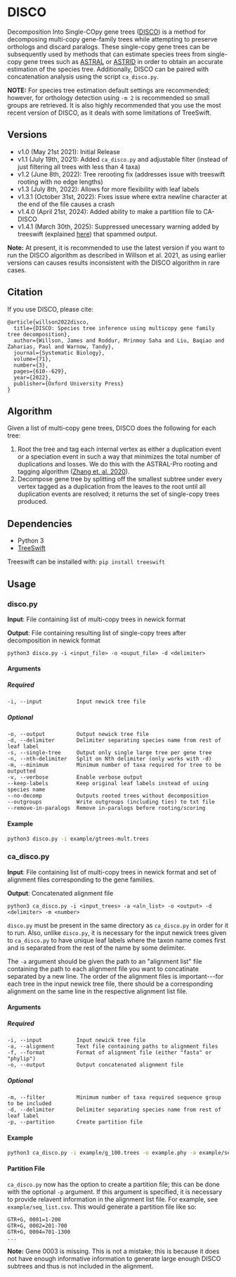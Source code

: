 # DISCO

Decomposition Into Single-COpy gene trees ([DISCO](https://doi.org/10.1093/sysbio/syab070)) is a method for decomposing multi-copy gene-family trees while attempting to preserve orthologs and discard paralogs. These single-copy gene trees can be subsequently used by methods that can estimate species trees from single-copy gene trees such as [ASTRAL](https://github.com/smirarab/ASTRAL) or [ASTRID](https://github.com/pranjalv123/ASTRID) in order to obtain an accurate estimation of the species tree. Additionally, DISCO can be paired with concatenation analysis using the script `ca_disco.py`. 

**NOTE:** For species tree estimation default settings are recommended; however, for orthology detection using `-m 2` is recommended so small groups are retrieved. It is also highly recommended that you use the most recent version of DISCO, as it deals with some limitations of TreeSwift.

## Versions

- v1.0 (May 21st 2021): Initial Release
- v1.1 (July 19th, 2021): Added `ca_disco.py` and adjustable filter (instead of just filtering all trees with less than 4 taxa)
- v1.2 (June 8th, 2022): Tree rerooting fix (addresses issue with treeswift rooting with no edge lengths)
- v1.3 (July 8th, 2022): Allows for more flexibility with leaf labels
- v1.3.1 (October 31st, 2022): Fixes issue where extra newline character at the end of the file causes a crash 
- v1.4.0 (April 21st, 2024): Added ability to make a partition file to CA-DISCO
- v1.4.1 (March 30th, 2025): Suppressed unecessary warning added by treeswift (explained [here](https://github.com/jsdoublel/DISCO/issues/6)) that spammed output.

**Note:** At present, it is recommended to use the latest version if you want to run the DISCO algorithm as described in Willson et al. 2021, as using earlier versions can causes results inconsistent with the DISCO algorithm in rare cases. 

## Citation

If you use DISCO, please cite:
```
@article{willson2022disco,
  title={DISCO: Species tree inference using multicopy gene family tree decomposition},
  author={Willson, James and Roddur, Mrinmoy Saha and Liu, Baqiao and Zaharias, Paul and Warnow, Tandy},
  journal={Systematic Biology},
  volume={71},
  number={3},
  pages={610--629},
  year={2022},
  publisher={Oxford University Press}
}
```

## Algorithm

Given a list of multi-copy gene trees, DISCO does the following for each tree:

1. Root the tree and tag each internal vertex as either a duplication event or a speciation event in such a way that minimizes the total number of duplications and losses. We do this with the ASTRAL-Pro rooting and tagging algorithm ([Zhang et. al. 2020](https://doi.org/10.1093/molbev/msaa139)).
2. Decompose gene tree by splitting off the smallest subtree under every vertex tagged as a duplication from the leaves to the root until all duplication events are resolved; it returns the set of single-copy trees produced.

## Dependencies

- Python 3
- [TreeSwift](https://github.com/niemasd/TreeSwift)

Treeswift can be installed with: `pip install treeswift`

## Usage

### disco.py

**Input**: File containing list of multi-copy trees in newick format

**Output**: File containing resulting list of single-copy trees after decomposition in newick format

```
python3 disco.py -i <input_file> -o <ouput_file> -d <delimiter>
```

#### Arguments

##### Required

```
-i, --input           Input newick tree file
```

##### Optional

```
-o, --output          Output newick tree file
-d, --delimiter       Delimiter separating species name from rest of leaf label
-s, --single-tree     Output only single large tree per gene tree 
-n, --nth-delimiter   Split on Nth delimiter (only works with -d)
-m, --minimum         Minimum number of taxa required for tree to be outputted
-v, --verbose         Enable verbose output
--keep-labels         Keep original leaf labels instead of using species name
--no-decomp           Outputs rooted trees without decomposition
--outgroups           Write outgroups (including ties) to txt file
--remove-in-paralogs  Remove in-paralogs before rooting/scoring
```

#### Example

```bash
python3 disco.py -i example/gtrees-mult.trees
```

### ca_disco.py

**Input**: File containing list of multi-copy trees in newick format and set of alignment files corresponding to the gene families.

**Output**: Concatenated alignment file

```
python3 ca_disco.py -i <input_trees> -a <aln_list> -o <output> -d <delimiter> -m <number> 
```

`disco.py` must be present in the same directory as `ca_disco.py` in order for it to run. Also, unlike `disco.py`, it is necessary for the input newick trees given to `ca_disco.py` to have unique leaf labels where the taxon name comes first and is separated from the rest of the name by some delimiter. 

The `-a` argument should be given the path to an "alignment list" file containing the path to each alignment file you want to concatinate separated by a new line. The order of the alignment files is important---for each tree in the input newick tree file, there should be a corresponding alignment on the same line in the respective alignment list file.  

#### Arguments

##### Required

```
-i, --input           Input newick tree file
-a, --alignment       Text file containing paths to alignment files
-f, --format          Format of alignment file (either "fasta" or "phylip")
-o, --output          Output concatenated alignment file
```

##### Optional
```
-m, --filter          Minimum number of taxa required sequence group to be included
-d, --delimiter       Delimiter separating species name from rest of leaf label
-p, --partition       Create partition file
```

#### Example

```bash 
python3 ca_disco.py -i example/g_100.trees -o example.phy -a example/seq_list.csv -f phylip
```

#### Partition File

`ca_disco.py` now has the option to create a partition file; this can be done with the optional `-p` argument. If this argument is specified, it is necessary to provide relavent information in the alignment list file. For example, see `example/seq_list.csv`. This would generate a partition file like so:
```
GTR+G, 0001=1-200
GTR+G, 0002=201-700
GTR+G, 0004=701-1300
...
```
**Note:** Gene 0003 is missing. This is not a mistake; this is because it does not have enough informative information to generate large enough DISCO subtrees and thus is not included in the alignment.

